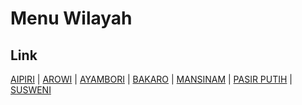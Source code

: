 # Menu Wilayah

## Link

[AIPIRI](https://github.com/gigit-pemilu/pemilu-2024-92-papua-barat/tree/main/pilpres/hitung-suara/sub/92-papua-barat/sub/02-manokwari/sub/13-manokwari-timur/sub/2006-aipiri)
 | 
[AROWI](https://github.com/gigit-pemilu/pemilu-2024-92-papua-barat/tree/main/pilpres/hitung-suara/sub/92-papua-barat/sub/02-manokwari/sub/13-manokwari-timur/sub/2005-arowi)
 | 
[AYAMBORI](https://github.com/gigit-pemilu/pemilu-2024-92-papua-barat/tree/main/pilpres/hitung-suara/sub/92-papua-barat/sub/02-manokwari/sub/13-manokwari-timur/sub/2003-ayambori)
 | 
[BAKARO](https://github.com/gigit-pemilu/pemilu-2024-92-papua-barat/tree/main/pilpres/hitung-suara/sub/92-papua-barat/sub/02-manokwari/sub/13-manokwari-timur/sub/2004-bakaro)
 | 
[MANSINAM](https://github.com/gigit-pemilu/pemilu-2024-92-papua-barat/tree/main/pilpres/hitung-suara/sub/92-papua-barat/sub/02-manokwari/sub/13-manokwari-timur/sub/2002-mansinam)
 | 
[PASIR PUTIH](https://github.com/gigit-pemilu/pemilu-2024-92-papua-barat/tree/main/pilpres/hitung-suara/sub/92-papua-barat/sub/02-manokwari/sub/13-manokwari-timur/sub/1001-pasir-putih)
 | 
[SUSWENI](https://github.com/gigit-pemilu/pemilu-2024-92-papua-barat/tree/main/pilpres/hitung-suara/sub/92-papua-barat/sub/02-manokwari/sub/13-manokwari-timur/sub/2007-susweni)

